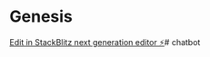 # Genesis

[Edit in StackBlitz next generation editor ⚡️](https://stackblitz.com/~/github.com/donvito/genesis)#   c h a t b o t  
 